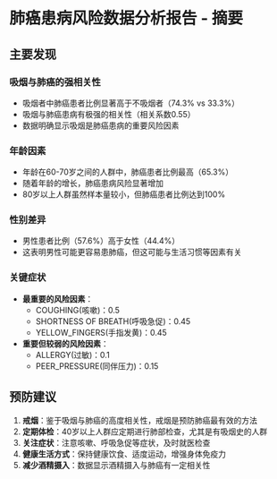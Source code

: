 # 肺癌患病风险数据分析报告 - 摘要

## 主要发现

### 吸烟与肺癌的强相关性
- 吸烟者中肺癌患者比例显著高于不吸烟者（74.3% vs 33.3%）
- 吸烟与肺癌患病有极强的相关性（相关系数0.55）
- 数据明确显示吸烟是肺癌患病的重要风险因素

### 年龄因素
- 年龄在60-70岁之间的人群中，肺癌患者比例最高（65.3%）
- 随着年龄的增长，肺癌患病风险显著增加
- 80岁以上人群虽然样本量较小，但肺癌患者比例达到100%

### 性别差异
- 男性患者比例（57.6%）高于女性（44.4%）
- 这表明男性可能更容易患肺癌，但这可能与生活习惯等因素有关

### 关键症状
- **最重要的风险因素**：
  - COUGHING(咳嗽)：0.5
  - SHORTNESS OF BREATH(呼吸急促)：0.45
  - YELLOW_FINGERS(手指发黄)：0.45
- **重要但较弱的风险因素**：
  - ALLERGY(过敏)：0.1
  - PEER_PRESSURE(同伴压力)：0.15

## 预防建议

1. **戒烟**：鉴于吸烟与肺癌的高度相关性，戒烟是预防肺癌最有效的方法
2. **定期体检**：40岁以上人群应定期进行肺部检查，尤其是有吸烟史的人群
3. **关注症状**：注意咳嗽、呼吸急促等症状，及时就医检查
4. **健康生活方式**：保持健康饮食、适度运动，增强身体免疫力
5. **减少酒精摄入**：数据显示酒精摄入与肺癌有一定相关性